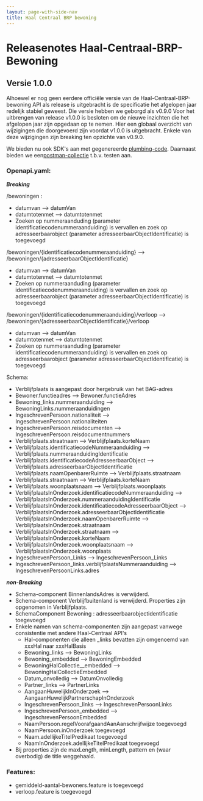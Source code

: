 ```yaml
---
layout: page-with-side-nav
title: Haal Centraal BRP bewoning
---
```


# Releasenotes Haal-Centraal-BRP-Bewoning


## Versie 1.0.0

Alhoewel er nog geen eerdere officiële versie van de Haal-Centraal-BRP-bewoning API als release is uitgebracht is de specificatie het afgelopen jaar redelijk stabiel geweest. Die versie hebben we geborgd als v0.9.0
Voor het uitbrengen van release v1.0.0 is besloten om de nieuwe inzichten die het afgelopen jaar zijn opgedaan op te nemen. Hier een globaal overzicht van wijzigingen die doorgevoerd zijn voordat v1.0.0 is uitgebracht. Enkele van deze wijzigingen zijn breaking ten opzichte van v0.9.0.

We bieden nu ook SDK's aan met gegenereerde [plumbing-code](./code).
Daarnaast bieden we een[postman-collectie](./test) t.b.v. testen aan.

### Openapi.yaml:

_**Breaking**_

/bewoningen :
- datumvan --> datumVan
- datumtotenmet --> datumtotenmet
- Zoeken op nummeraanduding (parameter identificatiecodenummeraanduiding) is vervallen en zoek op adresseerbaarobject (parameter adresseerbaarObjectIdentificatie) is toegevoegd

/bewoningen/{identificatiecodenummeraanduiding} --> /bewoningen/{adresseerbaarObjectIdentificatie}
- datumvan --> datumVan
- datumtotenmet --> datumtotenmet
- Zoeken op nummeraanduding (parameter identificatiecodenummeraanduiding) is vervallen en zoek op adresseerbaarobject (parameter adresseerbaarObjectIdentificatie) is toegevoegd

/bewoningen/{identificatiecodenummeraanduiding}/verloop --> /bewoningen/{adresseerbaarObjectIdentificatie}/verloop
- datumvan --> datumVan
- datumtotenmet --> datumtotenmet
- Zoeken op nummeraanduding (parameter identificatiecodenummeraanduiding) is vervallen en zoek op adresseerbaarobject (parameter adresseerbaarObjectIdentificatie) is toegevoegd

Schema:

- Verblijfplaats is aangepast door hergebruik van het BAG-adres
- Bewoner.functieadres --> Bewoner.functieAdres
- Bewoning_links.nummeraanduiding --> BewoningLinks.nummeraanduidingen
- IngeschrevenPersoon.nationaliteit --> IngeschrevenPersoon.nationaliteiten
- IngeschrevenPersoon.reisdocumenten --> IngeschrevenPersoon.reisdocumentnummers
- Verblijfplaats.straatnaam --> Verblijfplaats.korteNaam
- Verblijfplaats.identificatiecodeNummeraanduiding --> Verblijfplaats.nummeraanduidingIdentificatie
- Verblijfplaats.identificatiecodeAdresseerbaarObject --> Verblijfplaats.adresseerbaarObjectIdentificatie
Verblijfplaats.naamOpenbarerRuimte --> Verblijfplaats.straatnaam
- Verblijfplaats.straatnaam --> Verblijfplaats.korteNaam
- Verblijfplaats.woonplaatsnaam --> Verblijfplaats.woonplaats
- VerblijfplaatsInOnderzoek.identificatiecodeNummeraanduiding --> VerblijfplaatsInOnderzoek.nummeraanduidingIdentificatie
- VerblijfplaatsInOnderzoek.identificatiecodeAdresseerbaarObject --> VerblijfplaatsInOnderzoek.adresseerbaarObjectIdentificatie
VerblijfplaatsInOnderzoek.naamOpenbarerRuimte --> VerblijfplaatsInOnderzoek.straatnaam
- VerblijfplaatsInOnderzoek.straatnaam --> VerblijfplaatsInOnderzoek.korteNaam
- VerblijfplaatsInOnderzoek.woonplaatsnaam --> VerblijfplaatsInOnderzoek.woonplaats
- IngeschrevenPersoon_Links --> IngeschrevenPersoon_Links
- IngeschrevenPersoon_links.verblijfplaatsNummeraanduiding --> IngeschrevenPersoonLinks.adres


_**non-Breaking**_
- Schema-component BinnenlandsAdres is verwijderd.
- Schema-component Verblijfbuitenland is verwijderd. Properties zijn opgenomen in Verblijfplaats.
- SchemaComponent Bewoning : adresseerbaarobjectidentificatie toegevoegd
- Enkele namen van schema-componenten zijn aangepast vanwege consistentie met andere Haal-Centraal API's
  - Hal-componenten die alleen _links bevatten zijn omgenoemd van xxxHal naar xxxHalBasis
  - Bewoning_links --> BewoningLinks
  - Bewoning_embedded --> BewoningEmbedded
  - BewoningHalCollectie__embedded --> BewoningHalCollectieEmbedded
  - Datum_onvolledig --> DatumOnvolledig
  - Partner_links --> PartnerLinks
  - AangaanHuwelijkInOnderzoek --> AangaanHuwelijkPartnerschapInOnderzoek
  - IngeschrevenPersoon_links --> IngeschrevenPersoonLinks
  - IngeschrevenPersoon_embedded --> IngeschrevenPersoonEmbedded
  - NaamPersoon.regelVoorafgaandAanAanschrijfwijze toegevoegd
  - NaamPersoon.inOnderzoek toegevoegd
  - Naam.adellijkeTitelPredikaat toegevoegd
  - NaamInOnderzoek.adellijkeTitelPredikaat toegevoegd
- Bij properties zijn de maxLength, minLength, pattern en (waar overbodig) de title weggehaald.

### Features:

- gemiddeld-aantal-bewoners.feature is toegevoegd
- verloop.feature is toegevoegd
